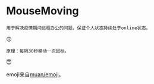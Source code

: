 # MouseMoving

```
用于解决疫情期间远程办公的问题，保证个人状态持续处于online状态。

```
:upside_down_face:

`原理：每隔30秒移动一次鼠标。` 

:innocent:

emoji来自[muan/emoji](https://github.com/muan/emoji)。

